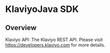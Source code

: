 # KlaviyoJava SDK

## Overview

Klaviyo API: The Klaviyo REST API. Please visit https://developers.klaviyo.com for more details.